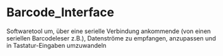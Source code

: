 # Barcode_Interface
Softwaretool um, über eine serielle Verbindung ankommende (von einen seriellen Barcodeleser z.B.), Datenströme zu empfangen,
anzupassen und in Tastatur-Eingaben umzuwandeln
